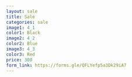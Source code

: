 ```yaml
---
layout: sale
title: Sale
categories: sale
image1: 4_1
color1: Black
image2: 4_2
color2: Blue
image3: 4_3
color3: Red
price: 300 
form_link: https://forms.gle/QFLYefp5a3Dk29iA7
---
```

